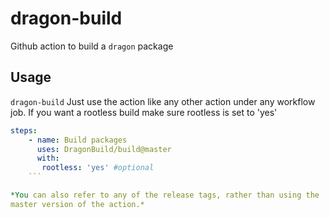 # dragon-build

Github action to build a `dragon` package

## Usage

`dragon-build` Just use
the action like any other action under any workflow job. If you want a rootless build make sure rootless is set to 'yes'

```yaml
steps:
    - name: Build packages
      uses: DragonBuild/build@master
      with:
       rootless: 'yes' #optional
    ```

*You can also refer to any of the release tags, rather than using the
master version of the action.*
